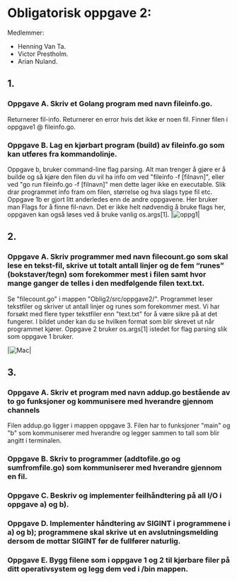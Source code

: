 
# Obligatorisk oppgave 2: 

Medlemmer: 
- Henning Van Ta.
- Victor Prestholm.
- Arian Nuland. 

## 1. 

### Oppgave A. Skriv et Golang program med navn fileinfo.go. 
Returnerer fil-info. Returnerer en error hvis det ikke er noen fil. Finner filen i oppgave1 @ fileinfo.go. 

### Oppgave B. Lag en kjørbart program (build) av fileinfo.go som kan utføres fra kommandolinje.
Oppgave b, bruker command-line flag parsing. Alt man trenger å gjøre er å builde og så kjøre den filen du vil ha info om ved "fileinfo -f [filnavn]", eller ved "go run fileinfo.go -f [filnavn]" men dette lager ikke en executable. Slik drar programmet info fram om filen, størrelse og hva slags type fil etc.
Oppgave 1b er gjort litt anderledes enn de andre oppgavene. Her bruker man Flags for å finne fil-navn. Det er ikke helt nødvendig å bruke flags her, oppgaven kan også løses ved å bruke vanlig os.args[1]. 
|![oppg1](https://github.com/Prestholm/TeamStovsuger/blob/master/Oblig2/src/Bilder/terminal.png)|

## 2. 

### Oppgave A. Skriv programmer med navn filecount.go som skal lese en tekst-fil, skrive ut totalt antall linjer og de fem “runes” (bokstaver/tegn) som forekommer mest i filen samt hvor mange ganger de telles i den medfølgende filen text.txt. 

Se "filecount.go" i mappen "Oblig2/src/oppgave2/". Programmet leser tekstfiler og skriver ut antall linjer og runes som forekommer mest. Vi har forsøkt med flere typer tekstfiler enn "text.txt" for å være sikre på at det fungerer. I bildet under kan du se hvilken format som blir skrevet ut når programmet kjører. Oppgave 2 bruker os.args[1] istedet for flag parsing slik som oppgave 1 bruker.

|![Mac](https://github.com/Prestholm/TeamStovsuger/blob/master/Oblig2/src/Bilder/filecount.png)|


## 3. 

### Oppgave A. Skriv et program med navn addup.go bestående av to go funksjoner og kommunisere med hverandre gjennom channels
Filen addup.go ligger i mappen oppgave 3. Filen har to funksjoner "main" og "b" som kommuniserer med hverandre og legger sammen to tall som blir angitt i terminalen.

### Oppgave B. Skriv to programmer (addtofile.go og sumfromfile.go) som kommuniserer med hverandre gjennom en fil.



### Oppgave C. Beskriv og implementer feilhåndtering på all I/O i oppgave a) og b).



### Oppgave D. Implementer håndtering av SIGINT i programmene i a) og b); programmene skal skrive ut en avslutningsmelding dersom de mottar SIGINT før de fullfører naturlig.



### Oppgave E. Bygg filene som i oppgave 1 og 2 til kjørbare filer på ditt operativsystem og legg dem ved i /bin mappen.


